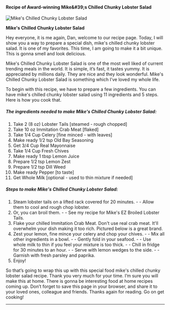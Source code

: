             

#### Recipe of Award-winning Mike&amp;#39;s Chilled Chunky Lobster Salad

![Mike's Chilled Chunky Lobster Salad](https://img-global.cpcdn.com/recipes/1a8b0a71d4a0c6e1/751x532cq70/mikes-chilled-chunky-lobster-salad-recipe-main-photo.jpg)

**Mike's Chilled Chunky Lobster Salad**

Hey everyone, it is me again, Dan, welcome to our recipe page. Today, I will show you a way to prepare a special dish, mike's chilled chunky lobster salad. It is one of my favorites. This time, I am going to make it a bit unique. This is gonna smell and look delicious.

Mike's Chilled Chunky Lobster Salad is one of the most well liked of current trending meals in the world. It is simple, it’s fast, it tastes yummy. It is appreciated by millions daily. They are nice and they look wonderful. Mike's Chilled Chunky Lobster Salad is something which I’ve loved my whole life.

To begin with this recipe, we have to prepare a few ingredients. You can have mike's chilled chunky lobster salad using 11 ingredients and 5 steps. Here is how you cook that.

##### The ingredients needed to make Mike's Chilled Chunky Lobster Salad:

1.  Take 2 (8 oz) Lobster Tails \[steamed - rough chopped\]
2.  Take 10 oz Immitation Crab Meat \[flaked\]
3.  Take 1/4 Cup Celery \[fine minced - with leaves\]
4.  Make ready 1/2 tsp Old Bay Seasoning
5.  Get 3/4 Cup Real Mayonnaise
6.  Take 1/4 Cup Fresh Chives
7.  Make ready 1 tbsp Lemon Juice
8.  Prepare 1/2 tsp Lemon Zest
9.  Prepare 1/2 tsp Dill Weed
10.  Make ready Pepper \[to taste\]
11.  Get Whole Milk \[optional - used to thin mixture if needed\]

##### Steps to make Mike's Chilled Chunky Lobster Salad:

1.  Steam lobster tails on a lifted rack covered for 20 minutes. - - Allow them to cool and rough chop lobster.
2.  Or, you can broil them. - - See my recipe for Mike's EZ Broiled Lobster Tails.
3.  Flake your chilled Immitation Crab Meat. Don't use real crab meat. It'll overwhelm your dish making it too rich. Pictured below is a great brand.
4.  Zest your lemon, fine mince your celery and chop your chives. - - Mix all other ingredients in a bowl. - - Gently fold in your seafood. - - Use whole milk to thin if you feel your mixture is too thick. - - Chill in fridge for 30 minutes to an hour. - - Serve with lemon wedges to the side. - - Garnish with fresh parsley and paprika.
5.  Enjoy!

So that’s going to wrap this up with this special food mike's chilled chunky lobster salad recipe. Thank you very much for your time. I’m sure you will make this at home. There is gonna be interesting food at home recipes coming up. Don’t forget to save this page in your browser, and share it to your loved ones, colleague and friends. Thanks again for reading. Go on get cooking!

* * *